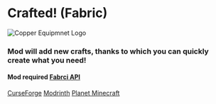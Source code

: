 # Crafted! (Fabric)
![Copper Equipmnet Logo](https://i.imgur.com/u8Z7R1P.png)
### Mod will add new crafts, thanks to which you can quickly create what you need!
#### Mod required [Fabrci API](https://www.curseforge.com/minecraft/mc-mods/fabric-api)

[CurseForge](https://www.curseforge.com/minecraft/mc-mods/crafted) [Modrinth](https://modrinth.com/mod/crafted) [Planet Minecraft](https://www.planetminecraft.com/mod/crafted-5256760/)

